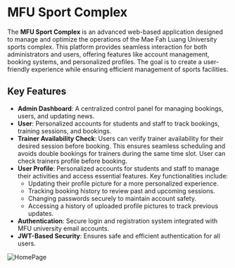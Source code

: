 # MFU Sport Complex

The **MFU Sport Complex** is an advanced web-based application designed to manage and optimize the operations of the Mae Fah Luang University sports complex. This platform provides seamless interaction for both administrators and users, offering features like account management, booking systems, and personalized profiles. The goal is to create a user-friendly experience while ensuring efficient management of sports facilities.

## Key Features
- **Admin Dashboard**: A centralized control panel for managing bookings, users, and updating news.
- **User**: Personalized accounts for students and staff to track bookings, training sessions, and bookings.
- **Trainer Availability Check**: Users can verify trainer availability for their desired session before booking. This ensures seamless scheduling and avoids double bookings for trainers during the same time slot. User can check trainers profile before booking.
- **User Profile**: Personalized accounts for students and staff to manage their activities and access essential features. Key functionalities include:
  - Updating their profile picture for a more personalized experience.
  - Tracking booking history to review past and upcoming sessions.
  - Changing passwords securely to maintain account safety.
  - Accessing a history of uploaded profile pictures to track previous updates.
- **Authentication**: Secure login and registration system integrated with MFU university email accounts.
- **JWT-Based Security**: Ensures safe and efficient authentication for all users.

![HomePage](./frontend/src/images/Homepage.png)
